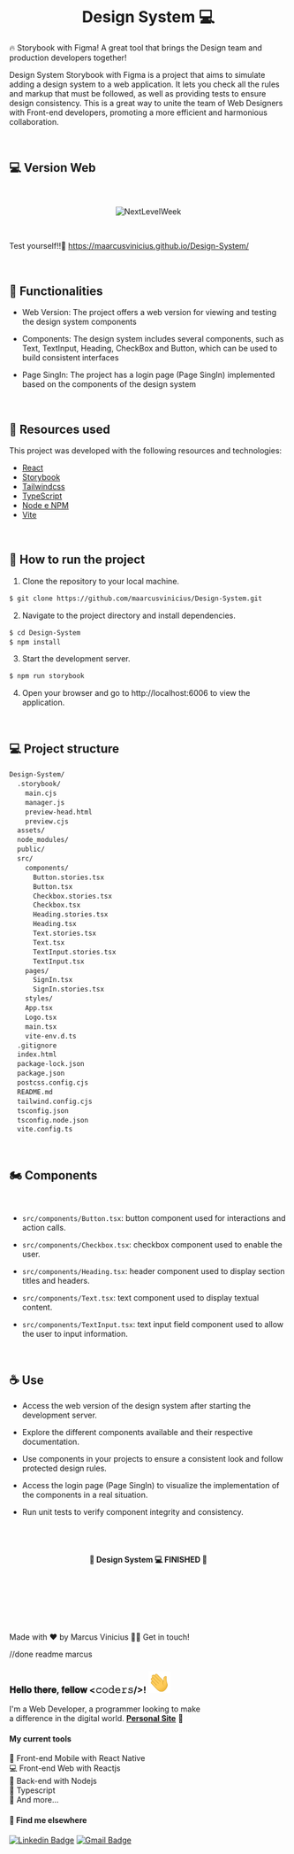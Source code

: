 <h1 align="center">Design System 💻</h1>

<p align="left">🔥 Storybook with Figma! A great tool that brings the Design team and production developers together!

<br />

Design System Storybook with Figma is a project that aims to simulate adding a design system to a web application. It lets you check all the rules and markup that must be followed, as well as providing tests to ensure design consistency. This is a great way to unite the team of Web Designers with Front-end developers, promoting a more efficient and harmonious collaboration.

</p>

<br />

## 💻 Version Web

<br />

<div id="layout" align="center">
  <p align="stretch">
    <img align="center" height="200" alt="NextLevelWeek" title="#NextLevelWeek" src="./assets/Web Img Ti1.png">
  </p>
</div>

<br />

Test yourself!!🔎 https://maarcusvinicius.github.io/Design-System/

<br />

## 🎡 Functionalities

- Web Version: The project offers a web version for viewing and testing the design system components

- Components: The design system includes several components, such as Text, TextInput, Heading, CheckBox and Button, which can be used to build consistent interfaces

- Page SingIn: The project has a login page (Page SingIn) implemented based on the components of the design system

<br />

## 🔧 Resources used

This project was developed with the following resources and technologies:

- [React](https://reactjs.org/)
- [Storybook](https://storybook.js.org/)
- [Tailwindcss](https://tailwindcss.com/)
- [TypeScript](https://developer.mozilla.org/pt-BR/docs/Web/JavaScript)
- [Node e NPM](https://nodejs.org/)
- [Vite](https://vitejs.dev/)

<br />

## 🚀 How to run the project

1. Clone the repository to your local machine.

```bash
$ git clone https://github.com/maarcusvinicius/Design-System.git
```

2. Navigate to the project directory and install dependencies.

```bash
$ cd Design-System
$ npm install
```

3. Start the development server.

```bash
$ npm run storybook
```

4. Open your browser and go to http://localhost:6006 to view the application.

<br />

## 💻 Project structure

```bash
Design-System/
  .storybook/
    main.cjs
    manager.js
    preview-head.html
    preview.cjs
  assets/
  node_modules/
  public/
  src/
    components/
      Button.stories.tsx
      Button.tsx
      Checkbox.stories.tsx
      Checkbox.tsx
      Heading.stories.tsx
      Heading.tsx
      Text.stories.tsx
      Text.tsx
      TextInput.stories.tsx
      TextInput.tsx
    pages/
      SignIn.tsx
      SignIn.stories.tsx
    styles/
    App.tsx
    Logo.tsx
    main.tsx
    vite-env.d.ts
  .gitignore
  index.html
  package-lock.json
  package.json
  postcss.config.cjs
  README.md
  tailwind.config.cjs
  tsconfig.json
  tsconfig.node.json
  vite.config.ts
```

<br />

## 🏍️ Components

<br />

- `src/components/Button.tsx`: button component used for interactions and action calls.

- `src/components/Checkbox.tsx`: checkbox component used to enable the user.

- `src/components/Heading.tsx`: header component used to display section titles and headers.

- `src/components/Text.tsx`: text component used to display textual content.

- `src/components/TextInput.tsx`: text input field component used to allow the user to input information.

<br />

## ☕ Use

- Access the web version of the design system after starting the development server.

- Explore the different components available and their respective documentation.

- Use components in your projects to ensure a consistent look and follow protected design rules.

- Access the login page (Page SingIn) to visualize the implementation of the components in a real situation.

- Run unit tests to verify component integrity and consistency.

<br />
<br />
<h4 align="center"> 
	🚧  Design System 💻 FINISHED  🚧
</h4>
<br />
<br />
<br />
<br />
<br />

Made with ❤️ by Marcus Vinicius 👋🏽 Get in touch!

//done readme marcus











### 𝐇𝐞𝐥𝐥𝐨 𝐭𝐡𝐞𝐫𝐞, 𝐟𝐞𝐥𝐥𝐨𝐰 <𝚌𝚘𝚍𝚎𝚛𝚜/>! <img width="40" src="https://raw.githubusercontent.com/ABSphreak/ABSphreak/master/gifs/Hi.gif">

I'm a Web Developer, a programmer looking to make <br /> a difference in the digital world. [**Personal Site**](https://marcus-dev.vercel.app/) 🚀

#### My current tools

📲 Front-end Mobile with React Native  
💻 Front-end Web with Reactjs  
📡 Back-end with Nodejs  
🔣 Typescript  
🧰 And more...

#### 💬 Find me elsewhere

[![Linkedin Badge](https://img.shields.io/badge/-Linkedin-blue?style=flat-square&logo=Linkedin&logoColor=white&link=https://www.linkedin.com/in/marcus-vinicius-507718228/)](https://www.linkedin.com/in/marcus-vinicius-507718228/)
[![Gmail Badge](https://img.shields.io/badge/-marcus.editor77@gmail.com-c14438?style=flat-square&logo=Gmail&logoColor=white&link=mailto:marcus.editor77@gmail.com)](marcus.editor77@gmail.com)
